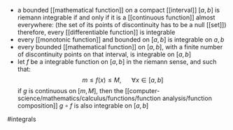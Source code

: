 - a bounded [[mathematical function]] on a compact [[interval]] $[a,b]$ is riemann integrable if and only if it is a [[continuous function]] almost everywhere:  (the set of its points of discontinuity has to be a null [[set]])
therefore, every [[differentiable function]] is integrable
- every [[monotonic function]] and bounded on $[a,b]$ is integrable on $a,b$
- every bounded [[mathematical function]] on $[a,b]$, with a finite number of discontinuity points on that interval, is integrable on $[a,b]$
- let $f$ be a integrable function on $[a,b]$ in the riemann sense, and such that:
$$m\leq f(x)\leq M, \ \ \ \ \ \ \forall x\in [a,b]$$
if $g$ is continuous on $[m,M]$, then the [[computer-science/mathematics/calculus/functions/function analysis/function composition]] $g\circ f$ is also integrable on $[a,b]$

#integrals 